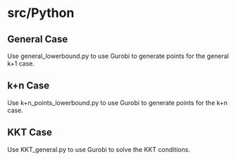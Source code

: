 # src/Python

## General Case
Use general_lowerbound.py to use Gurobi to generate points for the general k+1 case.

## k+n Case
Use k+n_points_lowerbound.py to use Gurobi to generate points for the k+n case.

## KKT Case
Use KKT_general.py to use Gurobi to solve the KKT conditions.
